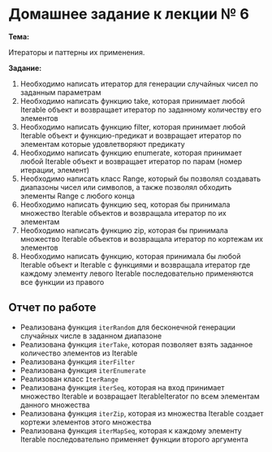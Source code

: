 # Домашнее задание к лекции № 6

**Тема:**

Итераторы и паттерны их применения.

**Задание:**

1. Необходимо написать итератор для генерации случайных чисел по заданным параметрам
2. Необходимо написать функцию take, которая принимает любой Iterable объект и возвращает итератор по заданному количеству его элементов
3. Необходимо написать функцию filter, которая принимает любой Iterable объект и функцию-предикат и возвращает итератор по элементам которые удовлетворяют предикату
4. Необходимо написать функцию enumerate, которая принимает любой Iterable объект и возвращает итератор по парам (номер итерации, элемент)
5. Необходимо написать класс Range, который бы позволял создавать диапазоны чисел или символов, а также позволял обходить элементы Range с любого конца
6. Необходимо написать функцию seq, которая бы принимала множество Iterable объектов и возвращала итератор по их элементам
7. Необходимо написать функцию zip, которая бы принимала множество Iterable объектов и возвращала итератор по кортежам их элементов
8. Необходимо написать функцию, которая принимала бы любой Iterable объект и Iterable с функциями и возвращала итератор где каждому элементу левого Iterable последовательно применяются все функции из правого

## Отчет по работе

- Реализована функция `iterRandom` для бесконечной генерации случайных числе в заданном диапазоне
- Реализована функция `iterTake`, которая позволяет взять заданное количество элементов из Iterable
- Реализована функция `iterFilter`
- Реализована функция `iterEnumerate`
- Реализован класс `IterRange`
- Реализована функция `iterSeq`, которая на вход принимает множество Iterable и возвращает IterableIterator по всем элементам данного множества
- Реализована функция `iterZip`, которая из множества Iterable создает кортежи элементов этого множества
- Реализована функция `iterMapSeq`, которая к каждому элементу Iterable последовательно применяет функции второго аргумента